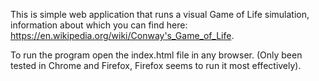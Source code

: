 This is simple web application that runs a visual Game of Life simulation, information about which you can find here: https://en.wikipedia.org/wiki/Conway's_Game_of_Life.

To run the program open the index.html file in any browser. (Only been tested in Chrome and Firefox, Firefox seems to run it most effectively).